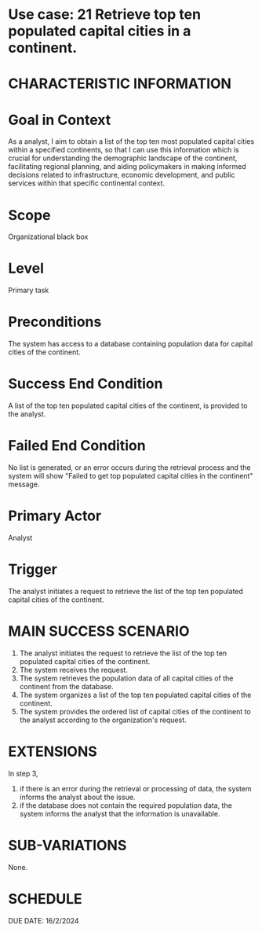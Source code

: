 
Use case: 21 Retrieve top ten populated capital cities in a continent. 
==============================================================================

CHARACTERISTIC INFORMATION
===========================

Goal in Context
==============================================================================

As a analyst, I aim to obtain a list of the top ten most populated capital cities within a specified continents, so that I can use  this information  which is crucial for understanding the demographic landscape of the continent, facilitating regional planning, and aiding policymakers in making informed decisions related to infrastructure, economic development, and public services within that specific continental context.

Scope
==============================================================================

Organizational black box

Level
==============================================================================
Primary task

Preconditions
==============================================================================

The system has access to a database containing population data for capital cities of the continent.

Success End Condition
==============================================================================

A list of the top ten populated capital cities of the continent,  is provided to the analyst.

Failed End Condition
==============================================================================

No list is generated, or an error occurs during the retrieval process and the system will show "Failed to get top populated capital cities in the continent" message.

Primary Actor
==============================================================================

 Analyst

Trigger
==================

The analyst initiates a request to retrieve the list of the top ten populated capital cities of the continent.

MAIN SUCCESS SCENARIO
==============================
1.  The analyst initiates the request to retrieve the list of the top ten populated capital cities of the continent.
2.  The system receives the request.
3.  The system retrieves the population data of all capital cities of the continent from the database.
4.  The system organizes a list of the top ten populated capital cities of the continent.
5.  The system provides the ordered list of capital cities of the continent to the analyst according to the organization's request.
  

EXTENSIONS
==============================================================================


In step 3,

1. if there is an error during the retrieval or processing of data, the system informs the analyst about the issue.
2. if the database does not contain the required population data, the system informs the analyst that the information is unavailable.


SUB-VARIATIONS
==============================================================================


None.

SCHEDULE
==============================================================================


DUE DATE: 16/2/2024
